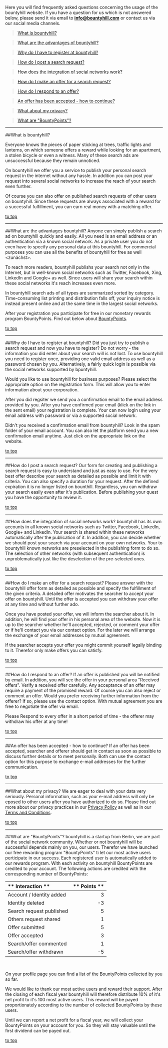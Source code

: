 Here you will find frequently asked questions concerning the usage of the bountyhill website. If you have a question for us which is not answered below, please send it via email to <a href="mailto:info@bountyhill.com">**info@bountyhill.com**</a> or contact us via our social media channels.

> [What is bountyhill?](#bountyhill)

> [What are the advantages of bountyhill?](#advantages)

> [Why do I have to register at bountyhill?](#register)

> [How do I post a search request?](#post_quest)

> [How does the integration of social networks work?](#social_networks)

> [How do I make an offer for a search request?](#make_offer)

> [How do I respond to an offer?](#respond_offer)

> [An offer has been accepted - how to continue?](#offer_accepted)

> [What about my privacy?](#privacy)

> [What are "BountyPoints"?](#bountypoints)

---
<a name='bountyhill' class='target'></a>
##What is bountyhill?

Everyone knows the pieces of paper sticking at trees, traffic lights and lanterns, on which someone offers a reward while looking for an apartment, a stolen bicycle or even a witness. Many of these search ads are unsuccessful because they remain unnoticed.

On bountyhill we offer you a service to publish your personal search request in the internet without any hassle. In addition you can post your request into several social networks to increase the reach of your search even further.

Of course you can also offer on published search requests of other users on bountyhill. Since these requests are always associated with a reward for a successful fulfillment, you can earn real money with a matching offer.

[to top](#top)

---
<a name='advantages' class='target'></a>
##What are the advantages bountyhill?
Anyone can simply publish a search ad on bountyhill quickly and easily. All you need is an email address or an authentication via a known social network. As a private user you do not even have to specify any personal data at this bountyhill. For commercial purposes you can use all the benefits of bountyhill for free as well <zunächst>.

To reach more readers, bountyhill publishs your search not only in the Internet, but in well-known social networks such as Twitter, Facebook, Xing, LinkedIn and Google+ as well. Since users will share your search within these social networks it's reach increases even more.

In bountyhill search ads of all types are summarized sorted by category. Time-consuming list printing and distribution falls off, your inquiry notice is instead present online and at the same time in the largest social networks.

After your registration you participate for free in our monetary rewards program BountyPoints. Find out below about [BountyPoints](#bountypoints).

[to top](#top)

---
<a name='register' class='target'></a>
##Why do I have to register at bountyhill?
Did you just try to publish a search request and now you have to register? Do not worry - the information you did enter about your search will is not lost.
To use bountyhill you need to register once, providing one valid email address as well as a password chosen by you. Alternatively, a fairly quick login is possible via the social networks supported by bpuntyhill.

Would you like to use bountyhill for business purposes? Please select the appropriate option on the registration form. This will allow you to enter information about your corporation.

After you did regsiter we send you a confirmation email to the email address provided by you. After you have confirmed your email (klick on the link in the sent email) your registration is complete. Your can now login using your email address with password or via a supported social network.

Didn't you received a confirmation email from bountyhill? Look in the spam folder of your email account. You can also let the platform send you a new confirmation email anytime. Just click on the appropriate link on the website.

[to top](#top)

---
<a name='post_quest' class='target'></a>
##How do I post a search request?
Our form for creating and publishing a search request is easy to understand and just as easy to use. For the very best offer describe your search as detailed as possible and limit it with criteria. You can also specify a duration for your request. After the defined expiration it is no longer listed on bounthill. Regardless, you can withdraw your search easily even after it's publication.
Before publishing your quest you have the opportunity to review it.

[to top](#top)

---
<a name='social_networks' class='target'></a>
##How does the integration of social networks work?
bountyhill has its own accounts in all known social networks such as Twitter, Facebook, LinkedIn, Google+ and LinkedIn. Your search is shared within these networks automatically after the publication of it.
In addition, you can decide whether we should post your search via your account on your own networks. Your to bountyhill known networks are preselected in the publishing form to do so. The selection of other networks (with subsequent authentication) is unproblematically just like the deselection of the pre-selected ones.

[to top](#top)

---
<a name='make_offer' class='target'></a>
##How do I make an offer for a search request?
Please answer with the bountyhill offer form as detailed as possible and specify the fulfillment of the given criteria. A detailed offer motivates the searcher to accept your offer on bountyhill. Until the offer is accepted you can withdraw your offer at any time and without further ado.

Once you have posted your offer, we will inform the searcher about it. In addition, he will find your offer in his personal area of the website. Now it is up to the searcher whether he'll accepted, rejected, or comment your offer or if he'll contact you via our contact option. For the later we will arrange the exchange of your email addresses by mutual agreement.

If the searcher accepts your offer you might commit yourself legally binding to it. Therefor only make offers you can satisfy.

[to top](#top)

---
<a name='respond_offer' class='target'></a>
##How do I respond to an offer?
If an offer is published you will be notified by email. In addition, you will see the offer in your personal area "Received offers". Verify a received offer carefully. Any acceptance of an offer may require a payment of the promised reward. Of course you can also reject or comment an offer. Would you prefer receiving further information from the offerer? If so, please use the contact option. With mutual agreement you are free to negotiate the offer via email.

Please Respond to every offer in a short period of time - the offerer may withdraw his offer at any time!

[to top](#top)

---
<a name='offer_accepted' class='target'></a>
##An offer has been accepted - how to continue?
If an offer has been accepted, searcher and offerer should get in contact as soon as possible to discuss further details or to meet personally. Both can use the contact option for this purpose to exchange e-mail addresses for the further communication.

[to top](#top)

---
<a name='privacy' class='target'></a>
##What about my privacy?
We are eager to deal with your data very seriously. Personal information, such as your e-mail address will only be eposed to other users after you have authorized to do so. Please find out more about our privacy practices in our [Privacy Policy](/privacy) as well as in our [Terms and Conditions](/terms).

[to top](#top)

---
<a name='bountypoints' class='target'></a>
##What are "BountyPoints"?
bountyhill is a startup from Berlin, we are part of the social network community.
Whether or not bountyhill will be successful depends mainly on you, our users. Therefor we have launched our free rewarding program "BountyPoints" ti let our most active users perticipate in our success.
Each registered user is automatically added to our rewards program. With each activity on bountyhill BountyPoints are credited to your account. The following actions are credited with the corresponding number of BountyPoints:

** Interaction **               | ** Points **
:-------------------------------| ------:
Account / Identity added        | 3
Identity deleted                | -3
Search request published        | 5
Others request shared           | 1
Offer submitted                 | 5
Offer accepted                  | 3
Search/offer commented          | 1
Search/offer withdrawn          | -5
<br>

On your profile page you can find a list of the BountyPoints collected by you so far.

We would like to thank our most active users and reward their support. After the closing of each fiscal year bountyhill will therefore distribute 10% of it's net profit to it's 100 most active users. This reward will be payed proportionately according to the number of collected BountyPoints by these users.

Until we can report a net profit for a fiscal year, we will collect your BountyPoints on your account for you. So they will stay valuable until the first dividend can be payed out.

[to top](#top)